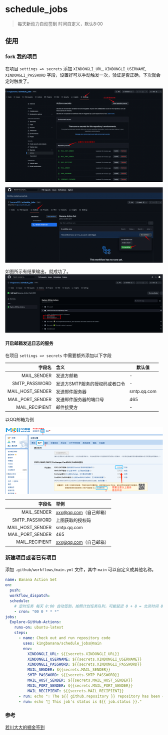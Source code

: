 # schedule_jobs

> 每天新动力自动签到 时间自定义，默认8:00

## 使用

### fork 我的项目
在项目 `settings => secrets` 添加 `XINDONGLI_URL`, `XINDONGLI_USERNAME`, `XINDONGLI_PASSWORD` 
字段，设置好可以手动触发一次，验证是否正确，下次就会定时触发了。

![设置 secrets](./docs/images/settings.png)

![首次手动触发 workflow](./docs/images/run-workflow.png)

如图所示有结果输出，就成功了。
![workflow 签到结果](./docs/images/result.png)


#### 开启邮箱发送日志的服务

在项目 `settings => secrets` 中需要额外添加以下字段

|              字段名 | 含义                | 默认值         |
|-----------------:|:------------------|-------------|
|      MAIL_SENDER | 发送方邮箱             | -           |
|    SMTP_PASSWORD | 发送方SMTP服务的授权码或者口令 | -           |
| MAIL_HOST_SENDER | 发送邮件服务器           | smtp.qq.com |
| MAIL_PORT_SENDER | 发送邮件服务器的端口号       | 465         |
|   MAIL_RECIPIENT | 邮件接受方             | -           |

以QQ邮箱为例

![获取授权码](./docs/images/qq-email.png)

|              字段名 | 举例               |
|-----------------:|:-----------------|
|      MAIL_SENDER | xxx@qq.com（自己邮箱） |
|    SMTP_PASSWORD | 上图获取的授权码         |
| MAIL_HOST_SENDER | smtp.qq.com      |
| MAIL_PORT_SENDER | 465              |
|   MAIL_RECIPIENT | xxx@qq.com（自己邮箱） |


### 新建项目或者已有项目

添加 `.github/workflows/main.yml` 文件，其中 `main` 可以自定义成其他名称。

```yml
name: Banana Action Set
on:
  push:
  workflow_dispatch:
  schedule:
    # 定时任务 每天 8:00 自动签到，按照计划任务队列，可能延迟 0 + 8 = 北京时间 8
    - cron: "00 0 * * *"
jobs:
  Explore-GitHub-Actions:
    runs-on: ubuntu-latest
    steps:
      - name: Check out and run repository code
        uses: k1ngbanana/schedule_jobs@main
        env:
          XINDONGLI_URL: ${{secrets.XINDONGLI_URL}}
          XINDONGLI_USERNAME: ${{secrets.XINDONGLI_USERNAME}}
          XINDONGLI_PASSWORD: ${{secrets.XINDONGLI_PASSWORD}}
          MAIL_SENDER: ${{secrets.MAIL_SENDER}}
          SMTP_PASSWORD: ${{secrets.SMTP_PASSWORD}}
          MAIL_HOST_SENDER: ${{secrets.MAIL_HOST_SENDER}}
          MAIL_PORT_SENDER: ${{secrets.MAIL_PORT_SENDER}}
          MAIL_RECIPIENT: ${{secrets.MAIL_RECIPIENT}}
      - run: echo "💡 The ${{ github.repository }} repository has been cloned to the runner."
      - run: echo "🍏 This job's status is ${{ job.status }}."
```

### 参考
[若川大大的掘金签到](https://github.com/lxchuan12/juejin-actions)
